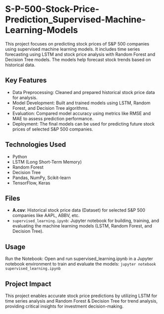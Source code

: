 # S-P-500-Stock-Price-Prediction_Supervised-Machine-Learning-Models
This project focuses on predicting stock prices of S&P 500 companies using supervised machine learning models. It includes time series forecasting using LSTM and stock price analysis with Random Forest and Decision Tree models. The models help forecast stock trends based on historical data.

## Key Features
* Data Preprocessing: Cleaned and prepared historical stock price data for analysis.
* Model Development: Built and trained models using LSTM, Random Forest, and Decision Tree algorithms.
* Evaluation: Compared model accuracy using metrics like RMSE and MAE to assess prediction performance.
* Deployment: The final models can be used for predicting future stock prices of selected S&P 500 companies.

## Technologies Used
* Python
* LSTM (Long Short-Term Memory)
* Random Forest
* Decision Tree
* Pandas, NumPy, Scikit-learn
* TensorFlow, Keras

## Files
* **A.csv**: Historical stock price data (Dataset) for selected S&P 500 companies like AAPL, ABBV, etc.
* `supervised_learning.ipynb`: Jupyter notebook for building, training, and evaluating the machine learning models (LSTM, Random Forest, and Decision Tree).

## Usage
Run the Notebook: Open and run supervised_learning.ipynb in a Jupyter notebook environment to train and evaluate the models:
`jupyter notebook supervised_learning.ipynb`

## Project Impact
This project enables accurate stock price predictions by utilizing LSTM for time series analysis and Random Forest & Decision Tree for trend analysis, providing critical insights for investment decision-making.
